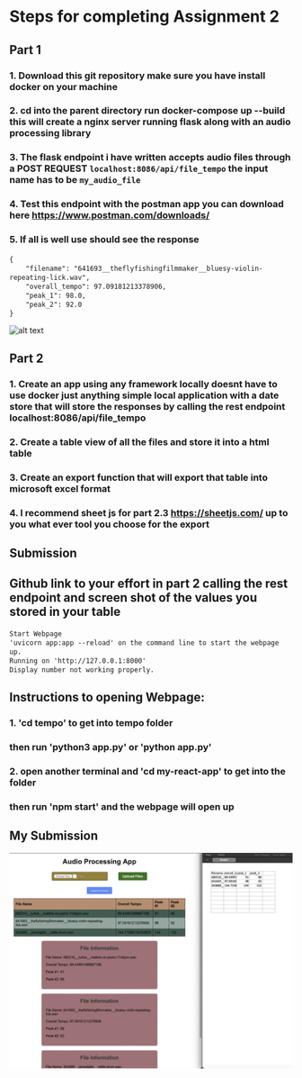 # Steps for completing Assignment 2

## Part 1
### 1. Download this git repository make sure you have install docker on your machine

### 2. cd into the parent directory run docker-compose up --build this will create a nginx server running flask along with an audio processing library

### 3. The flask endpoint i have written accepts audio files through a **POST** REQUEST ```localhost:8086/api/file_tempo``` the input name has to be ```my_audio_file```

### 4. Test this endpoint with the postman app you can download here https://www.postman.com/downloads/ 

### 5. If all is well use should see the response 

```
{
    "filename": "641693__theflyfishingfilmmaker__bluesy-violin-repeating-lick.wav",
    "overall_tempo": 97.09181213378906,
    "peak_1": 98.0,
    "peak_2": 92.0
}
```
![alt text](https://github.com/marvinh-csun/assignment_2_Fall2023/blob/main/postman%20example.png)
## Part 2

### 1. Create an app using any framework locally doesnt have to use docker just anything simple local application with a date store that will store the responses by calling the rest endpoint localhost:8086/api/file_tempo

### 2. Create a table view of all the files and store it into a html table

### 3. Create an export function that will export that table into microsoft excel format

### 4. I recommend sheet js for part 2.3 https://sheetjs.com/ up to you what ever tool you choose for the export

## Submission

## Github link to your effort in part 2 calling the rest endpoint and screen shot of the values you stored in your table

``` 
Start Webpage
'uvicorn app:app --reload' on the command line to start the webpage up.
Running on 'http://127.0.0.1:8000'
Display number not working properly.

```

## Instructions to opening Webpage:
### 1. 'cd tempo' to get into tempo folder
###     then run 'python3 app.py' or 'python app.py'

### 2. open another terminal and 'cd my-react-app' to get into the folder
###     then run 'npm start' and the webpage will open up



## My Submission
![alt text](https://github.com/egalawan/assignment_2_Fall2023/blob/main/assets/FinalPhoto.png)
